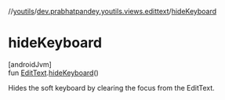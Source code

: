 //[youtils](../../index.md)/[dev.prabhatpandey.youtils.views.edittext](index.md)/[hideKeyboard](hide-keyboard.md)

# hideKeyboard

[androidJvm]\
fun [EditText](https://developer.android.com/reference/kotlin/android/widget/EditText.html).[hideKeyboard](hide-keyboard.md)()

Hides the soft keyboard by clearing the focus from the EditText.
